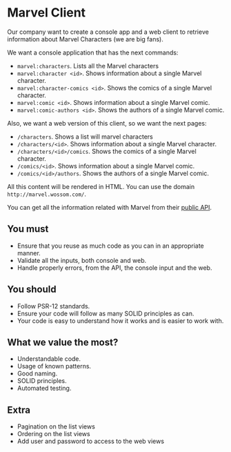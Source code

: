 # Marvel Client

Our company want to create a console app and a web client to retrieve information about Marvel Characters (we are big fans).

We want a console application that has the next commands:

- `marvel:characters`. Lists all the Marvel characters
- `marvel:character <id>`. Shows information about a single Marvel character.
- `marvel:character-comics <id>`. Shows the comics of a single Marvel character.
- `marvel:comic <id>`. Shows information about a single Marvel comic.
- `marvel:comic-authors <id>`. Shows the authors of a single Marvel comic.

Also, we want a web version of this client, so we want the next pages:

- `/characters`. Shows a list will marvel characters
- `/characters/<id>`. Shows information about a single Marvel character.
- `/characters/<id>/comics`. Shows the comics of a single Marvel character.
- `/comics/<id>`. Shows information about a single Marvel comic.
- `/comics/<id>/authors`. Shows the authors of a single Marvel comic.

All this content will be rendered in HTML. You can use the domain `http://marvel.wossom.com/`.

You can get all the information related with Marvel from their [public API](https://developer.marvel.com/docs).

## You must
- Ensure that you reuse as much code as you can in an appropriate manner.
- Validate all the inputs, both console and web.
- Handle properly errors, from the API, the console input and the web.

## You should
- Follow PSR-12 standards.
- Ensure your code will follow as many SOLID principles as can.
- Your code is easy to understand how it works and is easier to work with.

## What we value the most?
- Understandable code.
- Usage of known patterns.
- Good naming.
- SOLID principles.
- Automated testing.

## Extra
- Pagination on the list views
- Ordering on the list views
- Add user and password to access to the web views

